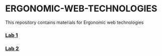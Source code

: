 # ERGONOMIC-WEB-TECHNOLOGIES
This repository contains materials for Ergonomic web technologies  
### [Lab 1](https://github.com/EVLAMPOCHKA/ERGONOMIC-WEB-TECHNOLOGIES/blob/main/Lab%201.md)
### [Lab 2](https://github.com/EVLAMPOCHKA/ERGONOMIC-WEB-TECHNOLOGIES/blob/main/Lab%202.md)

